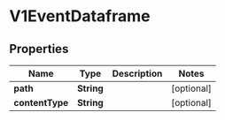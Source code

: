 

# V1EventDataframe

## Properties

Name | Type | Description | Notes
------------ | ------------- | ------------- | -------------
**path** | **String** |  |  [optional]
**contentType** | **String** |  |  [optional]



